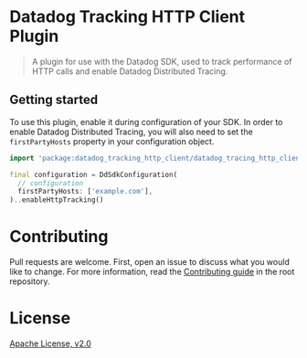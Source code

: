 
# Datadog Tracking HTTP Client Plugin

> A plugin for use with the Datadog SDK, used to track performance of HTTP calls and enable Datadog Distributed Tracing.

## Getting started

To use this plugin, enable it during configuration of your SDK. In order to enable Datadog Distributed Tracing, you will also need to set the `firstPartyHosts` property in your configuration object.

```dart
import 'package:datadog_tracking_http_client/datadog_tracing_http_client.dart';

final configuration = DdSdkConfiguration(
  // configuration
  firstPartyHosts: ['example.com'],
)..enableHttpTracking()
```


# Contributing

Pull requests are welcome. First, open an issue to discuss what you would like
to change. For more information, read the [Contributing
guide](../../CONTRIBUTING.md) in the root repository.

# License

[Apache License, v2.0](LICENSE)